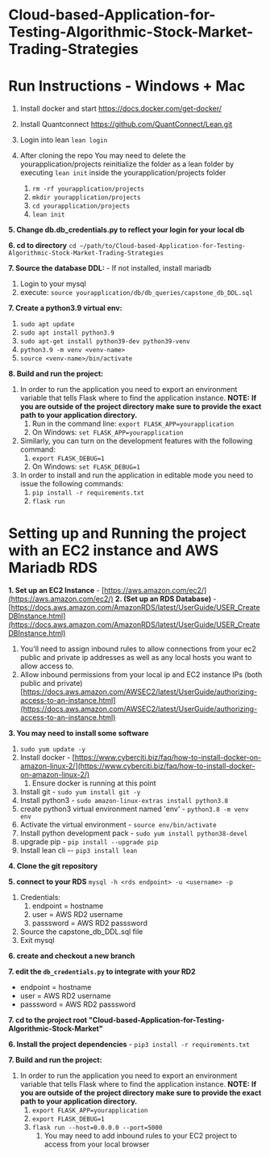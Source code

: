 # Cloud-based-Application-for-Testing-Algorithmic-Stock-Market-Trading-Strategies

# Run Instructions - Windows + Mac

1. Install docker and start
      https://docs.docker.com/get-docker/
      
2. Install Quantconnect 
      https://github.com/QuantConnect/Lean.git

3. Login into lean
      `lean login`
      
4. After cloning the repo You may need to delete the yourapplication/projects reinitialize the folder as a lean folder by executing `lean init` inside the yourapplication/projects folder
      1. `rm -rf yourapplication/projects`
      2. `mkdir yourapplication/projects`
      3. `cd yourapplication/projects`
      4. `lean init`

**5. Change db.db_credentials.py to reflect your login for your local db**

**6. cd to directory** `cd ~/path/to/Cloud-based-Application-for-Testing-Algorithmic-Stock-Market-Trading-Strategies`

**7. Source the database DDL:**
      - If not installed, install mariadb
   1. Login to your mysql
   2. execute: `source yourapplication/db/db_queries/capstone_db_DDL.sql`

**7. Create a python3.9 virtual env:**
   1. `sudo apt update`
   2. `sudo apt install python3.9`
   3. `sudo apt-get install python39-dev python39-venv`
   4. `python3.9 -m venv <venv-name>`
   5. `source <venv-name>/bin/activate`

   
**8. Build and run the project:**
   1. In order to run the application you need to export an environment variable that tells Flask where to find the application instance. **NOTE:** **If you are outside of the project directory make sure to provide the exact path to your application directory.** 
      1. Run in the command line: `export FLASK_APP=yourapplication`
      2. On Windows: `set FLASK_APP=yourapplication`
   2. Similarly, you can turn on the development features with the following command:
      1. `export FLASK_DEBUG=1`
      2. On Windows: `set FLASK_DEBUG=1`
   3. In order to install and run the application in editable mode you need to issue the following commands:
      1. `pip install -r requirements.txt`
      2. `flask run`


# Setting up and Running the project with an EC2 instance and AWS Mariadb RDS
**1. Set up an EC2 Instance** - [https://aws.amazon.com/ec2/](https://aws.amazon.com/ec2/)
**2. (Set up an RDS Database)** - [https://docs.aws.amazon.com/AmazonRDS/latest/UserGuide/USER_CreateDBInstance.html](https://docs.aws.amazon.com/AmazonRDS/latest/UserGuide/USER_CreateDBInstance.html)
   1. You'll need to assign inbound rules to allow connections from your ec2 public and private ip addresses as well as any local hosts you want to allow access to. 
   2. Allow inbound permissions from your local ip and EC2 instance IPs (both public and private) [https://docs.aws.amazon.com/AWSEC2/latest/UserGuide/authorizing-access-to-an-instance.html](https://docs.aws.amazon.com/AWSEC2/latest/UserGuide/authorizing-access-to-an-instance.html)
   
**3. You may need to install some software**
   1. `sudo yum update -y`
   2. Install docker - [https://www.cyberciti.biz/faq/how-to-install-docker-on-amazon-linux-2/](https://www.cyberciti.biz/faq/how-to-install-docker-on-amazon-linux-2/)
      1. Ensure docker is running at this point
   3. Install git - `sudo yum install git -y`
   4. Install python3 - `sudo amazon-linux-extras install python3.8`
   5. create python3 virtual environment named 'env' - `python3.8 -m venv env` 
   6. Activate the virtual environment - `source env/bin/activate`
   7. Install python development pack - `sudo yum install python38-devel`
   8. upgrade pip - `pip install --upgrade pip` 
   9. Install lean cli -- `pip3 install lean`

**4. Clone the git repository**

**5. connect to your RDS** `mysql -h <rds endpoint> -u <username> -p`
   1. Credentials:
      1. endpoint = hostname
      2. user = AWS RD2 username
      3. passsword = AWS RD2 passsword 
   2. Source the capstone_db_DDL.sql file
   3. Exit mysql 


**6. create and checkout a new branch**

**7. edit the `db_credentials.py` to integrate with your RD2**
   - endpoint = hostname 
   - user = AWS RD2 username 
   - passsword = AWS RD2 passsword

**7. cd to the project root "Cloud-based-Application-for-Testing-Algorithmic-Stock-Market"**

**6. Install the project dependencies** - `pip3 install -r requirements.txt`

**7. Build and run the project:**
   1. In order to run the application you need to export an environment variable that tells Flask where to find the application instance. **NOTE:** **If you are outside of the project directory make sure to provide the exact path to your application directory.**
      1. `export FLASK_APP=yourapplication`
      2. `export FLASK_DEBUG=1`
      3. `flask run --host=0.0.0.0 --port=5000`
         1. You may need to add inbound rules to your EC2 project to access from your local browser
